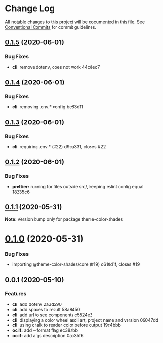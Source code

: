 # Change Log

All notable changes to this project will be documented in this file.
See [Conventional Commits](https://conventionalcommits.org) for commit guidelines.

## [0.1.5](/compare/theme-color-shades@0.1.4...theme-color-shades@0.1.5) (2020-06-01)


### Bug Fixes

* **cli:** remove dotenv, does not work 44c8ec7





## [0.1.4](/compare/theme-color-shades@0.1.3...theme-color-shades@0.1.4) (2020-06-01)


### Bug Fixes

* **cli:** removing .env.* config be83d11





## [0.1.3](/compare/theme-color-shades@0.1.2...theme-color-shades@0.1.3) (2020-06-01)


### Bug Fixes

* **cli:** requiring .env.* (#22) d9ca331, closes #22





## [0.1.2](/compare/theme-color-shades@0.1.1...theme-color-shades@0.1.2) (2020-06-01)


### Bug Fixes

* **prettier:** running for files outside src/, keeping eslint config equal 18235c6





## [0.1.1](/compare/theme-color-shades@0.1.0...theme-color-shades@0.1.1) (2020-05-31)

**Note:** Version bump only for package theme-color-shades





# [0.1.0](/compare/theme-color-shades@0.0.2...theme-color-shades@0.1.0) (2020-05-31)


### Bug Fixes

* importing @theme-color-shades/core (#19) c610d1f, closes #19





## 0.0.1 (2020-05-10)


### Features

* **cli:** add dotenv 2a3d590
* **cli:** add spaces to result 58a8450
* **cli:** add url to see components c5524e2
* **cli:** displaying a color wheel ascii art, project name and version 09047dd
* **cli:** using chalk to render color before output 19c4bbb
* **oclif:** add --format flag ec38abb
* **oclif:** add args description 0ac35f6
